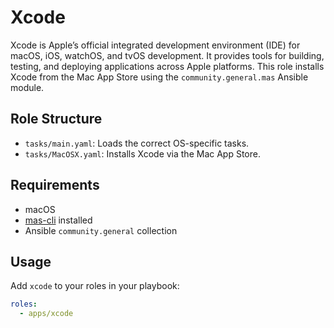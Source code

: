 # Xcode

Xcode is Apple’s official integrated development environment (IDE) for macOS, iOS, watchOS, and tvOS development. It provides tools for building, testing, and deploying applications across Apple platforms. This role installs Xcode from the Mac App Store using the `community.general.mas` Ansible module.

## Role Structure
- `tasks/main.yaml`: Loads the correct OS-specific tasks.
- `tasks/MacOSX.yaml`: Installs Xcode via the Mac App Store.

## Requirements
- macOS
- [mas-cli](https://github.com/mas-cli/mas) installed
- Ansible `community.general` collection

## Usage
Add `xcode` to your roles in your playbook:

```yaml
roles:
  - apps/xcode
```

